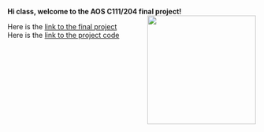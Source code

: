 **Hi class, welcome to the AOS C111/204 final project!** <img align="right" width="220" height="220" src="/assets/IMG/template_logo.png">

Here is the [link to the final project](assets/ProjectC204_Parnian.pdf)<br>
Here is the [link to the project code](assets/MLProject_Parnian_Final.ipynb)
